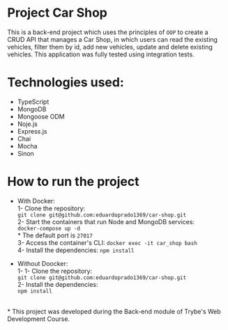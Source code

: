 # Project Car Shop

This is a back-end project which uses the principles of `OOP` to create a CRUD API that manages a Car Shop, in which users can read the existing vehicles, filter them by id, add new vehicles, update and delete existing vehicles. This application was fully tested using integration tests.

# Technologies used:
* TypeScript
* MongoDB
* Mongoose ODM
* Noje.js
* Express.js
* Chai
* Mocha
* Sinon

# How to run the project
* With Docker: <br>
  1- Clone the repository: <br>
      `git clone git@github.com:eduardoprado1369/car-shop.git` <br>
  2- Start the containers that run Node and MongoDB services: <br>
    `docker-compose up -d` <br> * The default port is `27017` <br>
  3- Access the container's CLI:
    `docker exec -it car_shop bash` <br>
  4- Install the dependencies:
    `npm install`
    
* Without Doocker: <br>
  1- 1- Clone the repository: <br>
    `git clone git@github.com:eduardoprado1369/car-shop.git` <br>
  2- Install the dependencies: <br>
    `npm install`
<br>
* This project was developed during the Back-end module of Trybe's Web Development Course.
